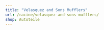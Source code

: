 ```yaml
---
title: "Velasquez and Sons Mufflers"
url: /racine/velasquez-and-sons-mufflers/
shop: Autoteile
---
```

